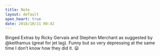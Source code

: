 ```yaml
---
title: Note
layout: default
open_heart: true
date: 2018/10/21 00:42
---
```


Binged Extras by Ricky Gervais and Stephen Merchant as suggested by @keithamus (great for jet lag). Funny but so very depressing at the same time I don’t know how they did it. 😦
